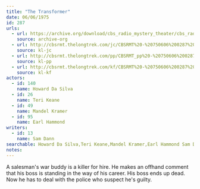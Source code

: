 ```yaml
---
title: "The Transformer"
date: 06/06/1975
id: 287
urls: 
  - url: https://archive.org/download/cbs_radio_mystery_theater/cbs_radio_mystery_theater-0251-0300.zip/cbs_radio_mystery_theater-0251-0300%2Fcbsrmt_0287_the_transformer.mp3
    source: archive-org
  - url: http://cbsrmt.thelongtrek.com/jc/CBSRMT%20-%20750606%200287%20Transformer%20vbr%20fb_jc.mp3
    source: kl-jc
  - url: http://cbsrmt.thelongtrek.com/pp/CBSRMT_pp%20-%20750606%200287%20The%20Transformer.mp3
    source: kl-pp
  - url: http://cbsrmt.thelongtrek.com/kf/CBSRMT%20-%20750606%200287%20The%20Transformer_kf.mp3
    source: kl-kf
actors:  
  - id: 140
    name: Howard Da Silva  
  - id: 26
    name: Teri Keane  
  - id: 49
    name: Mandel Kramer  
  - id: 95
    name: Earl Hammond
writers:  
  - id: 13
    name: Sam Dann
searchable: Howard Da Silva,Teri Keane,Mandel Kramer,Earl Hammond Sam Dann
notes:  
---
```

A salesman's war buddy is a killer for hire. He makes an offhand comment that his boss is standing in the way of his career. His boss ends up dead. Now he has to deal with the police who suspect he's guilty.